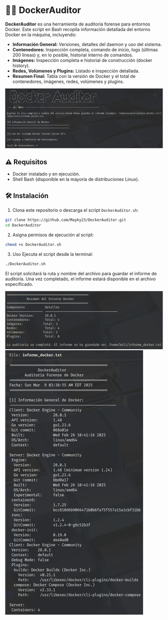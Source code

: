 # 🔎​🐳​ DockerAuditor

**DockerAuditor** es una herramienta de auditoría forense para entornos Docker.
Este script en Bash recopila información detallada del entorno Docker en la máquina, incluyendo:

- **Información General:** Versiones, detalles del daemon y uso del sistema.
- **Contenedores:** Inspección completa, comando de inicio, logs (últimas 200 líneas) y, en lo posible, historial interno de comandos.
- **Imágenes:** Inspección completa e historial de construcción (docker history).
- **Redes, Volúmenes y Plugins:** Listado e inspección detallada.
- **Resumen Final:** Tabla con la versión de Docker y el total de contenedores, imágenes, redes, volúmenes y plugins.

![DockerAuditor](img/foto.png)

## ⚠️​ Requisitos

- Docker instalado y en ejecución.
- Shell Bash (disponible en la mayoría de distribuciones Linux).

## ​🛠️​ Instalación

1. Clona este repositorio o descarga el script `DockerAuditor.sh`:
```bash
git clone https://github.com/Mayky23/DockerAuditor.git
cd DockerAuditor
```
2. Asigna permisos de ejecución al script:
```bash
chmod +x DockerAuditor.sh
```
3. Uso
Ejecuta el script desde la terminal:
```bash
./DockerAuditor.sh
```
El script solicitará la ruta y nombre del archivo para guardar el informe de auditoría. Una vez completado, el informe estará disponible en el archivo especificado.

![DockerAuditorResultado](img/foto2.png)
![InformeDockerAuditor](img/foto3.png)


